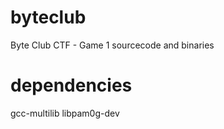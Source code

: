 # byteclub
Byte Club CTF - Game 1 sourcecode and binaries

# dependencies
gcc-multilib
libpam0g-dev
